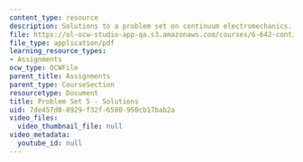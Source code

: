 ```yaml
---
content_type: resource
description: Solutions to a problem set on continuum electromechanics.
file: https://ol-ocw-studio-app-qa.s3.amazonaws.com/courses/6-642-continuum-electromechanics-fall-2008/7de457d88929f32f6580950cb17bab2a_pset5_soln.pdf
file_type: application/pdf
learning_resource_types:
- Assignments
ocw_type: OCWFile
parent_title: Assignments
parent_type: CourseSection
resourcetype: Document
title: Problem Set 5 - Solutions
uid: 7de457d8-8929-f32f-6580-950cb17bab2a
video_files:
  video_thumbnail_file: null
video_metadata:
  youtube_id: null
---
```

